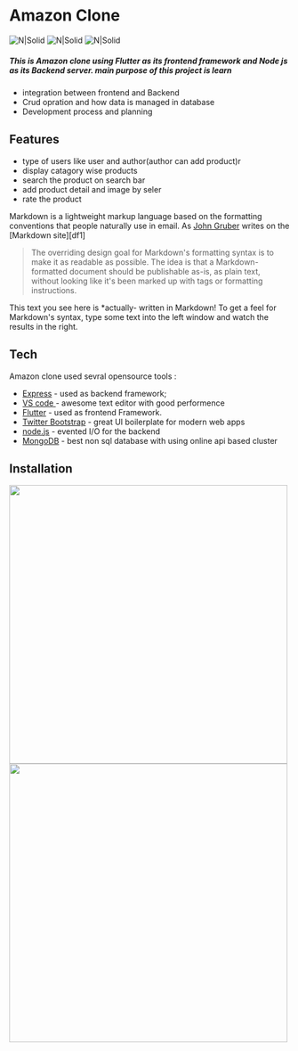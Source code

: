 # Amazon Clone 

![N|Solid](https://img.shields.io/badge/node.js-000000?style=for-the-badge&logo=node.js&logoColor=white?logoWidth=60?color=blue)       ![N|Solid](https://img.shields.io/badge/Mongodb-001E2B?style=for-the-badge&logo=mongodb) ![N|Solid](https://img.shields.io/badge/flutter-042B59?style=for-the-badge&logo=flutter)

##### This is Amazon clone using Flutter as its frontend framework and Node js as its Backend server. main purpose of this project is learn 

- integration between frontend and Backend 
- Crud opration and how data is managed in database
- Development process and planning 

## Features

- type of users like user and author(author can add product)r 
- display catagory wise products
- search the product on search bar
- add product detail and image by seler 
- rate the product

Markdown is a lightweight markup language based on the formatting conventions
that people naturally use in email.
As [John Gruber] writes on the [Markdown site][df1]

> The overriding design goal for Markdown's
> formatting syntax is to make it as readable
> as possible. The idea is that a
> Markdown-formatted document should be
> publishable as-is, as plain text, without
> looking like it's been marked up with tags
> or formatting instructions.

This text you see here is *actually- written in Markdown! To get a feel
for Markdown's syntax, type some text into the left window and
watch the results in the right.

## Tech
Amazon clone used sevral opensource tools :


- [Express] - used as backend framework;
- [VS code ] - awesome text editor with good performence
- [Flutter] - used as frontend Framework.
- [Twitter Bootstrap] - great UI boilerplate for modern web apps
- [node.js] - evented I/O for the backend
- [MongoDB] - best non sql database with using online api based cluster

## Installation
<div class="row">
   <div class = "column">
      <img src="https://res.cloudinary.com/dlumfa1fo/image/upload/v1671907251/personal/nrz8ofjp53vixwx6ie4t.jpg" height = 500>
   </div>
   <div class = "column">
      <img src="https://res.cloudinary.com/dlumfa1fo/image/upload/v1671907248/personal/eobdd22xyhmypg8ki0yz.jpg" height = 500>
   </div>
</div>

   [VS code]: <https://github.com/joemccann/dillinger>
   [Flutter]: <https://github.com/joemccann/dillinger.git>
   [john gruber]: <http://daringfireball.net>
   [MongoDB]: <http://daringfireball.net/projects/markdown/>
   [markdown-it]: <https://github.com/markdown-it/markdown-it>
   [Ace Editor]: <http://ace.ajax.org>
   [node.js]: <http://nodejs.org>
   [Twitter Bootstrap]: <http://twitter.github.com/bootstrap/>
   [jQuery]: <http://jquery.com>
   [@tjholowaychuk]: <http://twitter.com/tjholowaychuk>
   [express]: <http://expressjs.com>
   [AngularJS]: <http://angularjs.org>
   [Gulp]: <http://gulpjs.com>

   [PlDb]: <https://github.com/joemccann/dillinger/tree/master/plugins/dropbox/README.md>
   [PlGh]: <https://github.com/joemccann/dillinger/tree/master/plugins/github/README.md>
   [PlGd]: <https://github.com/joemccann/dillinger/tree/master/plugins/googledrive/README.md>
   [PlOd]: <https://github.com/joemccann/dillinger/tree/master/plugins/onedrive/README.md>
   [PlMe]: <https://github.com/joemccann/dillinger/tree/master/plugins/medium/README.md>
   [PlGa]: <https://github.com/RahulHP/dillinger/blob/master/plugins/googleanalytics/README.md>


